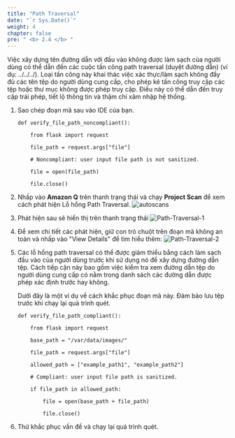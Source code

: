 ```yaml
---
title: "Path Traversal"
date: "`r Sys.Date()`"
weight: 4
chapter: false
pre: " <b> 2.4 </b> "
---
```


Việc xây dựng tên đường dẫn với đầu vào không được làm sạch của người dùng có thể dẫn đến các cuộc tấn công path traversal (duyệt đường dẫn) (ví dụ: ../../../). Loại tấn công này khai thác việc xác thực/làm sạch không đầy đủ các tên tệp do người dùng cung cấp, cho phép kẻ tấn công truy cập các tệp hoặc thư mục không được phép truy cập. Điều này có thể dẫn đến truy cập trái phép, tiết lộ thông tin và thậm chí xâm nhập hệ thống.

1. Sao chép đoạn mã sau vào IDE của bạn.

   ```
   def verify_file_path_noncompliant():

       from flask import request

       file_path = request.args["file"]

       # Noncompliant: user input file path is not sanitized.

       file = open(file_path)

       file.close()
   ```

2. Nhấp vào **Amazon Q** trên thanh trạng thái và chạy **Project Scan** để xem cách phát hiện Lỗ hổng Path Traversal.
   ![autoscans](/images/1/autoscans.png?width=90pc)

3. Phát hiện sau sẽ hiển thị trên thanh trạng thái
   ![Path-Traversal-1](/images/4/Path-Traversal-1.png?width=90pc)
4. Để xem chi tiết các phát hiện, giữ con trỏ chuột trên đoạn mã không an toàn và nhấp vào "View Details" để tìm hiểu thêm:
   ![Path-Traversal-2](/images/4/Path-Traversal-2.png?width=90pc)
5. Các lỗ hổng path traversal có thể được giảm thiểu bằng cách làm sạch đầu vào của người dùng trước khi sử dụng nó để xây dựng đường dẫn tệp. Cách tiếp cận này bao gồm việc kiểm tra xem đường dẫn tệp do người dùng cung cấp có nằm trong danh sách các đường dẫn được phép xác định trước hay không.

   Dưới đây là một ví dụ về cách khắc phục đoạn mã này. Đảm bảo lưu tệp trước khi chạy lại quá trình quét.

   ```
   def verify_file_path_compliant():

       from flask import request

       base_path = "/var/data/images/"

       file_path = request.args["file"]

       allowed_path = ["example_path1", "example_path2"]

       # Compliant: user input file path is sanitized.

       if file_path in allowed_path:

           file = open(base_path + file_path)

           file.close()
   ```

6. Thử khắc phục vấn đề và chạy lại quá trình quét.
